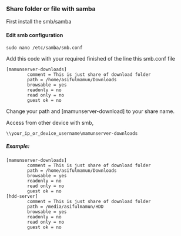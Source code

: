 ### Share folder or file with samba

First install the smb/samba

#### Edit smb configuration

```
sudo nano /etc/samba/smb.conf
```

Add this code with your required finished of the line this smb.conf file

```
[mamunserver-downloads]
        comment = This is just share of download folder
        path = /home/asifulmamun/Downloads
        browsable = yes
        readonly = no
        read only = no
        guest ok = no
```

Change your path and [mamunserver-download] to your share name.

Access from other device with smb,

```
\\your_ip_or_device_username\mamunserver-downloads
```

##### Example:

```
[mamunserver-downloads]
        comment = This is just share of download folder
        path = /home/asifulmamun/Downloads
        browsable = yes
        readonly = no
        read only = no
        guest ok = no
[hdd-server]
        comment = This is just share of download folder
        path = /media/asifulmamun/HDD
        browsable = yes
        readonly = no
        read only = no
        guest ok = no
```
